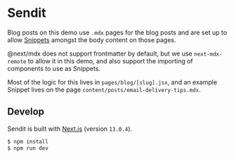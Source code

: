 # Sendit

Blog posts on this demo use `.mdx` pages for the blog posts and are set up to allow [Snippets](https://cloudcannon.com/documentation/articles/snippets-using-mdx-components/) amongst the body content on those pages.

@next/mdx does not support frontmatter by default, but we use `next-mdx-remote` to allow it in this demo, and also support the importing of components to use as Snippets.

Most of the logic for this lives in `pages/blog/[slug].jsx`, and an example Snippet lives on the page `content/posts/email-delivery-tips.mdx`.

## Develop

Sendit is built with [Next.js](https://nextjs.org/) (version `13.0.4`).

~~~bash
$ npm install
$ npm run dev
~~~
